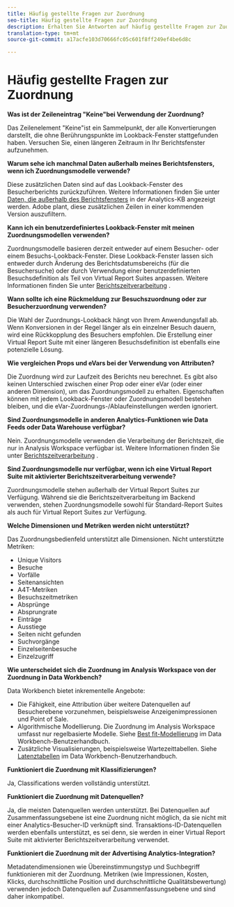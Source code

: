 ```yaml
---
title: Häufig gestellte Fragen zur Zuordnung
seo-title: Häufig gestellte Fragen zur Zuordnung
description: Erhalten Sie Antworten auf häufig gestellte Fragen zur Zuordnung.
translation-type: tm+mt
source-git-commit: a17acfe103d70666fc05c601f8ff249ef4be6d8c

---
```



# Häufig gestellte Fragen zur Zuordnung

**Was ist der Zeileneintrag "Keine"bei Verwendung der Zuordnung?**

Das Zeilenelement "Keine"ist ein Sammelpunkt, der alle Konvertierungen darstellt, die ohne Berührungspunkte im Lookback-Fenster stattgefunden haben. Versuchen Sie, einen längeren Zeitraum in Ihr Berichtsfenster aufzunehmen.

**Warum sehe ich manchmal Daten außerhalb meines Berichtsfensters, wenn ich Zuordnungsmodelle verwende?**

Diese zusätzlichen Daten sind auf das Lookback-Fenster des Besucherberichts zurückzuführen. Weitere Informationen finden Sie unter [Daten, die außerhalb des Berichtsfensters](https://helpx.adobe.com/analytics/kb/data-appearing-outside-reporting-window.html) in der Analytics-KB angezeigt werden. Adobe plant, diese zusätzlichen Zeilen in einer kommenden Version auszufiltern.

**Kann ich ein benutzerdefiniertes Lookback-Fenster mit meinen Zuordnungsmodellen verwenden?**

Zuordnungsmodelle basieren derzeit entweder auf einem Besucher- oder einem Besuchs-Lookback-Fenster. Diese Lookback-Fenster lassen sich entweder durch Änderung des Berichtsdatumsbereichs (für die Besuchersuche) oder durch Verwendung einer benutzerdefinierten Besuchsdefinition als Teil von Virtual Report Suites anpassen. Weitere Informationen finden Sie unter [Berichtszeitverarbeitung](../../../../components/vrs/vrs-report-time-processing.md) .

**Wann sollte ich eine Rückmeldung zur Besuchszuordnung oder zur Besucherzuordnung verwenden?**

Die Wahl der Zuordnungs-Lookback hängt von Ihrem Anwendungsfall ab. Wenn Konversionen in der Regel länger als ein einzelner Besuch dauern, wird eine Rückkopplung des Besuchers empfohlen. Die Erstellung einer Virtual Report Suite mit einer längeren Besuchsdefinition ist ebenfalls eine potenzielle Lösung.

**Wie vergleichen Props und eVars bei der Verwendung von Attributen?**

Die Zuordnung wird zur Laufzeit des Berichts neu berechnet. Es gibt also keinen Unterschied zwischen einer Prop oder einer eVar (oder einer anderen Dimension), um das Zuordnungsmodell zu erhalten. Eigenschaften können mit jedem Lookback-Fenster oder Zuordnungsmodell bestehen bleiben, und die eVar-Zuordnungs-/Ablaufeinstellungen werden ignoriert.

**Sind Zuordnungsmodelle in anderen Analytics-Funktionen wie Data Feeds oder Data Warehouse verfügbar?**

Nein. Zuordnungsmodelle verwenden die Verarbeitung der Berichtszeit, die nur in Analysis Workspace verfügbar ist. Weitere Informationen finden Sie unter [Berichtszeitverarbeitung](../../../../components/vrs/vrs-report-time-processing.md) .

**Sind Zuordnungsmodelle nur verfügbar, wenn ich eine Virtual Report Suite mit aktivierter Berichtszeitverarbeitung verwende?**

Zuordnungsmodelle stehen außerhalb der Virtual Report Suites zur Verfügung. Während sie die Berichtszeitverarbeitung im Backend verwenden, stehen Zuordnungsmodelle sowohl für Standard-Report Suites als auch für Virtual Report Suites zur Verfügung.

**Welche Dimensionen und Metriken werden nicht unterstützt?**

Das Zuordnungsbedienfeld unterstützt alle Dimensionen. Nicht unterstützte Metriken:

* Unique Visitors
* Besuche
* Vorfälle
* Seitenansichten
* A4T-Metriken
* Besuchszeitmetriken
* Absprünge
* Absprungrate
* Einträge
* Ausstiege
* Seiten nicht gefunden
* Suchvorgänge
* Einzelseitenbesuche
* Einzelzugriff

**Wie unterscheidet sich die Zuordnung im Analysis Workspace von der Zuordnung in Data Workbench?**

Data Workbench bietet inkrementelle Angebote:

* Die Fähigkeit, eine Attribution über weitere Datenquellen auf Besucherebene vorzunehmen, beispielsweise Anzeigenimpressionen und Point of Sale.
* Algorithmische Modellierung. Die Zuordnung im Analysis Workspace umfasst nur regelbasierte Modelle. Siehe [Best fit-Modellierung](https://marketing.adobe.com/resources/help/en_US/insight/client/c_attrib_algorithmic.html) im Data Workbench-Benutzerhandbuch.
* Zusätzliche Visualisierungen, beispielsweise Wartezeittabellen. Siehe [Latenztabellen](https://marketing.adobe.com/resources/help/en_US/insight/client/c_lat_tbls.html) im Data Workbench-Benutzerhandbuch.

**Funktioniert die Zuordnung mit Klassifizierungen?**

Ja, Classifications werden vollständig unterstützt.

**Funktioniert die Zuordnung mit Datenquellen?**

Ja, die meisten Datenquellen werden unterstützt. Bei Datenquellen auf Zusammenfassungsebene ist eine Zuordnung nicht möglich, da sie nicht mit einer Analytics-Besucher-ID verknüpft sind. Transaktions-ID-Datenquellen werden ebenfalls unterstützt, es sei denn, sie werden in einer Virtual Report Suite mit aktivierter Berichtszeitverarbeitung verwendet.

**Funktioniert die Zuordnung mit der Advertising Analytics-Integration?**

Metadatendimensionen wie Übereinstimmungstyp und Suchbegriff funktionieren mit der Zuordnung. Metriken (wie Impressionen, Kosten, Klicks, durchschnittliche Position und durchschnittliche Qualitätsbewertung) verwenden jedoch Datenquellen auf Zusammenfassungsebene und sind daher inkompatibel.
